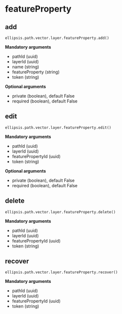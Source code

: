 # featureProperty

## add

    ellipsis.path.vector.layer.featureProperty.add()

**Mandatory arguments**

- pathId (uuid)
- layerId (uuid)
- name (string)
- featureProperty (string)
- token (string)

**Optional arguments**

- private (boolean), default False
- required (boolean), default False

## edit

    ellipsis.path.vector.layer.featureProperty.edit()

**Mandatory arguments**

- pathId (uuid)
- layerId (uuid)
- featurePropertyId (uuid)
- token (string)

**Optional arguments**

- private (boolean), default False
- required (boolean), default False

## delete

    ellipsis.path.vector.layer.featureProperty.delete()

**Mandatory arguments**

- pathId (uuid)
- layerId (uuid)
- featurePropertyId (uuid)
- token (string)

## recover

    ellipsis.path.vector.layer.featureProperty.recover()

**Mandatory arguments**

- pathId (uuid)
- layerId (uuid)
- featurePropertyId (uuid)
- token (string)
